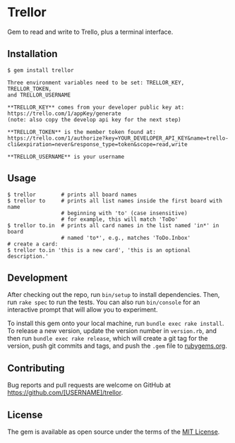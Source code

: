 # Trellor

Gem to read and write to Trello, plus a terminal interface.

## Installation

    $ gem install trellor

    Three environment variables need to be set: TRELLOR_KEY, TRELLOR_TOKEN,
    and TRELLOR_USERNAME

    **TRELLOR_KEY** comes from your developer public key at:
    https://trello.com/1/appKey/generate
    (note: also copy the develop api key for the next step)

    **TRELLOR_TOKEN** is the member token found at:
    https://trello.com/1/authorize?key=YOUR_DEVELOPER_API_KEY&name=trello-cli&expiration=never&response_type=token&scope=read,write

    **TRELLOR_USERNAME** is your username

## Usage

    $ trellor        # prints all board names
    $ trellor to     # prints all list names inside the first board with name
                     # beginning with 'to' (case insensitive)
                     # for example, this will match 'ToDo'
    $ trellor to.in  # prints all card names in the list named 'in*' in board
                     # named 'to*', e.g., matches 'ToDo.Inbox'
    # create a card:
    $ trellor to.in 'this is a new card', 'this is an optional description.'

## Development

After checking out the repo, run `bin/setup` to install dependencies. Then, run `rake spec` to run the tests. You can also run `bin/console` for an interactive prompt that will allow you to experiment.

To install this gem onto your local machine, run `bundle exec rake install`. To release a new version, update the version number in `version.rb`, and then run `bundle exec rake release`, which will create a git tag for the version, push git commits and tags, and push the `.gem` file to [rubygems.org](https://rubygems.org).

## Contributing

Bug reports and pull requests are welcome on GitHub at https://github.com/[USERNAME]/trellor.


## License

The gem is available as open source under the terms of the [MIT License](http://opensource.org/licenses/MIT).

